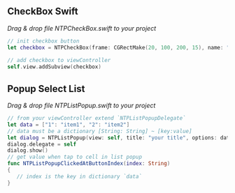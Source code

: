 ## CheckBox Swift
*Drag & drop file NTPCheckBox.swift to your project*

```swift
// init checkbox button
let checkbox = NTPCheckBox(frame: CGRectMake(20, 100, 200, 15), name: "smartPhone", text: "iphone", value: "1", checked: true)
   
// add checkbox to viewController
self.view.addSubview(checkbox)
```

## Popup Select List
*Drag & drop file NTPListPopup.swift to your project*

```swift
// from your viewController extend `NTPListPopupDelegate`
let data = ["1": "item1", "2": "item2"]
// data must be a dictionary [String: String] ~ [key:value]
let dialog = NTPListPopup(view: self, title: "your title", options: data)
dialog.delegate = self
dialog.show()
// get value when tap to cell in list popup
func NTPListPopupClickedAtButtonIndex(index: String)
{
   // index is the key in dictionary `data`
}
```
